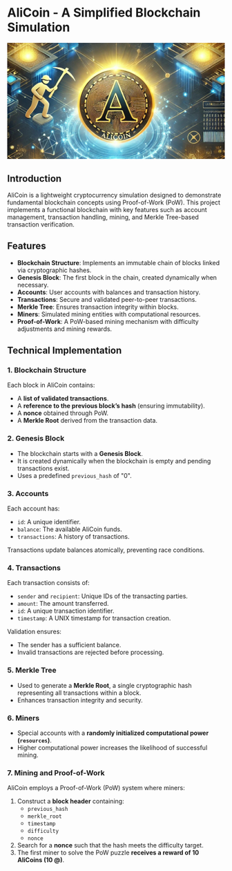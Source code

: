 # AliCoin - A Simplified Blockchain Simulation
<img src='https://github.com/sidmodz/Blockchain-Projects/blob/main/ALI Coin/ALC.jpg'>

## Introduction
AliCoin is a lightweight cryptocurrency simulation designed to demonstrate fundamental blockchain concepts using Proof-of-Work (PoW). This project implements a functional blockchain with key features such as account management, transaction handling, mining, and Merkle Tree-based transaction verification.

## Features
- **Blockchain Structure**: Implements an immutable chain of blocks linked via cryptographic hashes.
- **Genesis Block**: The first block in the chain, created dynamically when necessary.
- **Accounts**: User accounts with balances and transaction history.
- **Transactions**: Secure and validated peer-to-peer transactions.
- **Merkle Tree**: Ensures transaction integrity within blocks.
- **Miners**: Simulated mining entities with computational resources.
- **Proof-of-Work**: A PoW-based mining mechanism with difficulty adjustments and mining rewards.

## Technical Implementation

### 1. Blockchain Structure
Each block in AliCoin contains:
- A **list of validated transactions**.
- A **reference to the previous block’s hash** (ensuring immutability).
- A **nonce** obtained through PoW.
- A **Merkle Root** derived from the transaction data.

### 2. Genesis Block
- The blockchain starts with a **Genesis Block**.
- It is created dynamically when the blockchain is empty and pending transactions exist.
- Uses a predefined `previous_hash` of "0".

### 3. Accounts
Each account has:
- `id`: A unique identifier.
- `balance`: The available AliCoin funds.
- `transactions`: A history of transactions.

Transactions update balances atomically, preventing race conditions.

### 4. Transactions
Each transaction consists of:
- `sender` and `recipient`: Unique IDs of the transacting parties.
- `amount`: The amount transferred.
- `id`: A unique transaction identifier.
- `timestamp`: A UNIX timestamp for transaction creation.

Validation ensures:
- The sender has a sufficient balance.
- Invalid transactions are rejected before processing.

### 5. Merkle Tree
- Used to generate a **Merkle Root**, a single cryptographic hash representing all transactions within a block.
- Enhances transaction integrity and security.

### 6. Miners
- Special accounts with a **randomly initialized computational power (`resources`)**.
- Higher computational power increases the likelihood of successful mining.

### 7. Mining and Proof-of-Work
AliCoin employs a Proof-of-Work (PoW) system where miners:
1. Construct a **block header** containing:
   - `previous_hash`
   - `merkle_root`
   - `timestamp`
   - `difficulty`
   - `nonce`
2. Search for a **nonce** such that the hash meets the difficulty target.
3. The first miner to solve the PoW puzzle **receives a reward of 10 AliCoins (10 @)**.

